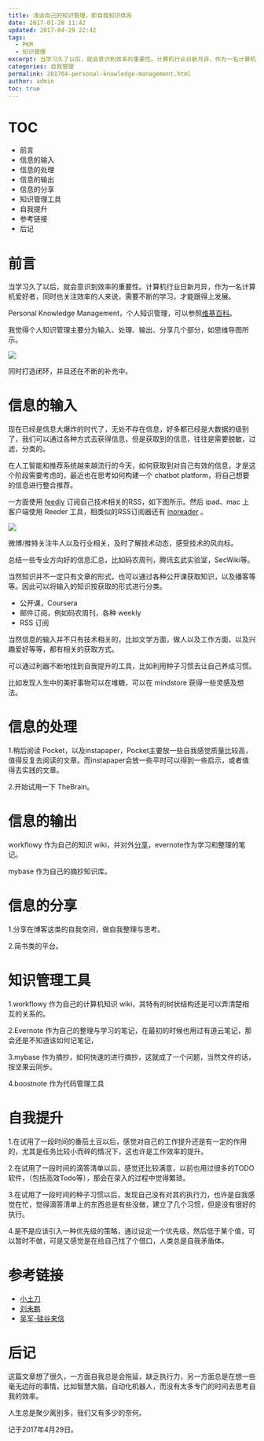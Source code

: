 ```yaml
---
title: 浅谈自己的知识管理，即自我知识体系
date: 2017-01-28 11:42
updated: 2017-04-29 22:42
tags: 
  - PKM
  - 知识管理
excerpt: 当学习久了以后，就会意识到效率的重要性。计算机行业日新月异，作为一名计算机爱好者，同时也关注效率的人来说，需要不断的学习，才能跟得上发展。对自己的知识管理体系进行思考，并付诸实践。
categories: 自我管理
permalink: 201704-personal-knowledge-management.html
author: admin
toc: true
---
```


# TOC

+ 前言
+ 信息的输入
+ 信息的处理
+ 信息的输出
+ 信息的分享
+ 知识管理工具
+ 自我提升
+ 参考链接
+ 后记

# 前言

当学习久了以后，就会意识到效率的重要性。计算机行业日新月异，作为一名计算机爱好者，同时也关注效率的人来说，需要不断的学习，才能跟得上发展。

Personal Knowledge Management，个人知识管理，可以参照[维基百科](https://en.wikipedia.org/wiki/Personal_knowledge_management)。

我觉得个人知识管理主要分为输入、处理、输出、分享几个部分，如思维导图所示。

<img src="https://dubuqingfeng.oss-cn-hongkong.aliyuncs.com/blog/tech/blog201704-personal-knowledge-management-01.png" class="responsive-img">

同时打造闭环，并且还在不断的补充中。

# 信息的输入

现在已经是信息大爆炸的时代了，无处不存在信息，好多都已经是大数据的级别了，我们可以通过各种方式去获得信息，但是获取到的信息，往往是需要脱敏，过滤，分类的。

在人工智能和推荐系统越来越流行的今天，如何获取到对自己有效的信息，才是这个阶段需要考虑的，最近也在思考如何构建一个 chatbot platform，将自己想要的信息进行整合推荐。

一方面使用 [feedly](https://feedly.com/) 订阅自己技术相关的RSS，如下图所示。然后 ipad、mac 上客户端使用 Reeder 工具，相类似的RSS订阅器还有 [inoreader](http://www.inoreader.com/) 。

<img src="https://dubuqingfeng.oss-cn-hongkong.aliyuncs.com/blog/tech/blog201704-personal-knowledge-management-02.png" class="responsive-img">

微博/推特关注牛人以及行业相关，及时了解技术动态，感受技术的风向标。

总结一些专业方向好的信息汇总，比如码农周刊，腾讯玄武实验室，SecWiki等。

当然知识并不一定只有文章的形式，也可以通过各种公开课获取知识，以及播客等等。因此可以将输入的知识按获取的形式进行分类。

* 公开课，Coursera
* 邮件订阅，例如码农周刊，各种 weekly
* RSS 订阅

当然信息的输入并不只有技术相关的，比如文学方面，做人以及工作方面，以及兴趣爱好等等，都有相关的获取方式。

可以通过利器不断地找到自我提升的工具，比如利用种子习惯去让自己养成习惯。

比如发现人生中的美好事物可以在堆糖，可以在 mindstore 获得一些灵感及想法。

# 信息的处理

1.稍后阅读 Pocket，以及instapaper，Pocket主要放一些自我感觉质量比较高，值得反复去阅读的文章。而instapaper会放一些平时可以得到一些启示，或者值得去实践的文章。

2.开始试用一下 TheBrain。

# 信息的输出

workflowy 作为自己的知识 wiki，并对外[分享](https://workflowy.com/s/uKaeJ838dX)，evernote作为学习和整理的笔记。

mybase 作为自己的摘抄知识库。

# 信息的分享

1.分享在博客这类的自我空间，做自我整理与思考。

2.简书类的平台。

# 知识管理工具

1.workflowy 作为自己的计算机知识 wiki，其特有的树状结构还是可以弄清楚相互的关系的。

2.Evernote 作为自己的整理与学习的笔记，在最初的时候也用过有道云笔记，那会还是不知道该如何记笔记，

3.mybase 作为摘抄，如何快速的进行摘抄，这就成了一个问题，当然文件的话，按坚果云同步。

4.boostnote 作为代码管理工具

# 自我提升

1.在试用了一段时间的番茄土豆以后，感觉对自己的工作提升还是有一定的作用的，尤其是任务比较小而碎的情况下，这也许是工作效率的提升。

2.在试用了一段时间的滴答清单以后，感觉还比较满意，以前也用过很多的TODO软件，（包括高效Todo等），那会在录入的过程中觉得繁琐。

3.在试用了一段时间的种子习惯以后，发现自己没有对其的执行力，也许是自我感觉在忙，觉得滴答清单上的东西总是有些没做，建立了几个习惯，但是没有很好的执行。

4.是不是应该引入一种优先级的策略，通过设定一个优先级，然后低于某个值，可以暂时不做，可是又感觉是在给自己找了个借口，人类总是自我矛盾体。

# 参考链接

+ [小土刀](http://wdxtub.com/2016/12/10/be-productive-guide/)
+ [刘未鹏](http://mindhacks.cn/)
+ [吴军-硅谷来信]()

# 后记

这篇文章想了很久，一方面自我总是会拖延，缺乏执行力，另一方面总是在想一些毫无边际的事情，比如智慧大脑，自动化机器人，而没有太多专门的时间去思考自我的效率。

人生总是聚少离别多，我们又有多少的奈何。

记于2017年4月29日。


